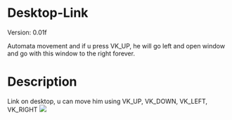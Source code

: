 # Desktop-Link
Version: 0.01f

Automata movement and if u press VK_UP, he will go left and open window and go with this window to the right forever.
# Description
Link on desktop, u can move him using VK_UP, VK_DOWN, VK_LEFT, VK_RIGHT
![](link.gif)
